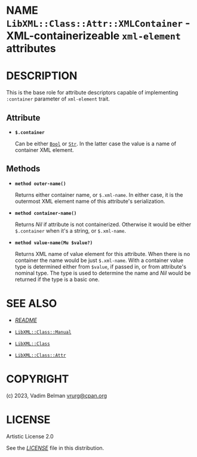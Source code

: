 NAME `LibXML::Class::Attr::XMLContainer` - XML-containerizeable `xml-element` attributes
========================================================================================

DESCRIPTION
===========

This is the base role for attribute descriptors capable of implementing `:container` parameter of `xml-element` trait.

Attribute
---------

  * **`$.container`**

    Can be either [`Bool`](https://docs.raku.org/type/Bool) or [`Str`](https://docs.raku.org/type/Str). In the latter case the value is a name of container XML element.

Methods
-------

  * **`method outer-name()`**

    Returns either container name, or `$.xml-name`. In either case, it is the outermost XML element name of this attribute's serialization.

  * **`method container-name()`**

    Returns *Nil* if attribute is not containerized. Otherwise it would be either `$.container` when it's a string, or `$.xml-name`.

  * **`method value-name(Mu $value?)`**

    Returns XML name of value element for this attribute. When there is no container the name would be just `$.xml-name`. With a container value type is determined either from `$value`, if passed in, or from attribute's nominal type. The type is used to determine the name and *Nil* would be returned if the type is a basic one.

SEE ALSO
========

  * [*README*](../../../../../README.md)

  * [`LibXML::Class::Manual`](Class/Manual.md)

  * [`LibXML::Class`](../Class.md)

  * [`LibXML::Class::Attr`](../Attr.md)

COPYRIGHT
=========

(c) 2023, Vadim Belman <vrurg@cpan.org>

LICENSE
=======

Artistic License 2.0

See the [*LICENSE*](../../../../LICENSE) file in this distribution.

